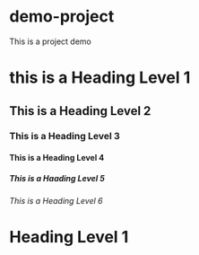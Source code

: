 # demo-project
This is a project demo
# this is a Heading Level 1
## This is a Heading Level 2
### This is a Heading Level 3
#### This is a Heading Level 4
##### This is a Haading Level 5
###### This is a Heading Level 6

Heading Level 1
===============
